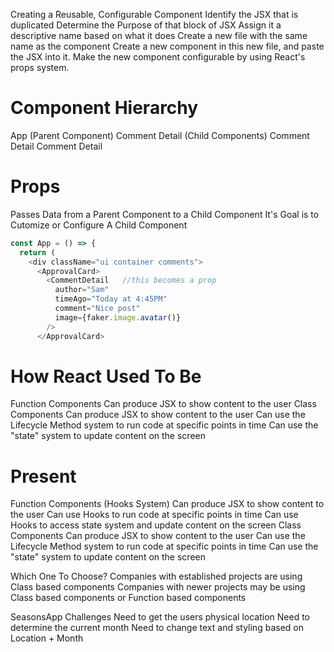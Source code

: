 Creating a Reusable, Configurable Component
  Identify the JSX that is duplicated
  Determine the Purpose of that block of JSX
  Assign it a descriptive name based on what it does
  Create a new file with the same name as the component
  Create a new component in this new file, and paste the JSX into it.
  Make the new component configurable by using React's props system. 

# Component Hierarchy

App (Parent Component)
  Comment Detail  (Child Components)
  Comment Detail
  Comment Detail

# Props 

Passes Data from a Parent Component to a Child Component 
It's Goal is to Cutomize or Configure A Child Component


```js
const App = () => {
  return (
    <div className="ui container comments">
      <ApprovalCard>
        <CommentDetail   //this becomes a prop
          author="Sam"
          timeAgo="Today at 4:45PM"
          comment="Nice post"
          image={faker.image.avatar()}
        />
      </ApprovalCard>

```

# How React Used To Be

Function Components
  Can produce JSX to show content to the user
Class Components
  Can produce JSX to show content to the user
  Can use the Lifecycle Method system to run code at specific points in time
  Can use the "state" system to update content on the screen 


# Present

Function Components (Hooks System)
  Can produce JSX to show content to the user
  Can use Hooks to run code at specific points in time
  Can use Hooks to access state system and update content on the screen
Class Components
  Can produce JSX to show content to the user
  Can use the Lifecycle Method system to run code at specific points in time
  Can use the "state" system to update content on the screen 

Which One To Choose?
  Companies with established projects are using Class based components 
  Companies with newer projects may be using Class based components or Function based components

SeasonsApp Challenges
  Need to get the users physical location 
  Need to determine the current month
  Need to change text and styling based on Location + Month
  
